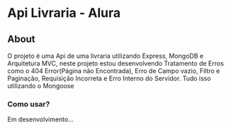 # Api Livraria - Alura

## About
O projeto é uma Api de uma livraria utilizando Express, MongoDB e Arquitetura MVC, neste projeto estou desenvolvendo Tratamento de Erros como o 404 Error(Página não Encontrada), Erro de Campo vazio, Filtro e Paginação, Requisição Incorreta e Erro Interno do Servidor. Tudo isso utilizando o Mongoose

### Como usar?

Em desenvolvimento...
